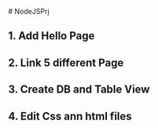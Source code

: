 #   N o d e J S P r j ## 1. Add Hello Page
## 2. Link 5 different Page
## 3. Create DB and Table View
## 4. Edit Css ann html files

 
 
